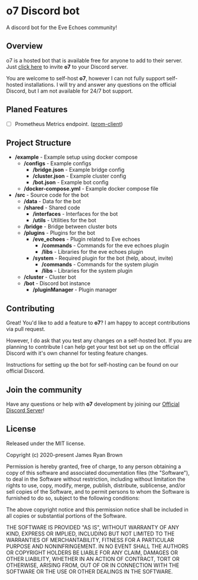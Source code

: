 # o7 Discord bot
A discord bot for the Eve Echoes community!

## Overview
o7 is a hosted bot that is available free for anyone to add to their server. Just [click here](https://discord.com/oauth2/authorize?client_id=753820564665270333&scope=bot&permissions=3072) to invite **o7** to your Discord server.

You are welcome to self-host **o7**, however I can not fully support self-hosted installations. I will try and answer any questions on the official Discord, but I am not available for 24/7 bot support.

## Planed Features
- [ ] Prometheus Metrics endpoint. ([prom-client](https://github.com/siimon/prom-client))

## Project Structure
- **/example** - Example setup using docker compose
  - **/configs** - Example configs
    - **/bridge.json** - Example bridge config
    - **/cluster.json** - Example cluster config
    - **/bot.json** - Example bot config
  - **/docker-compose.yml** - Example docker compose file
- **/src** - Source code for the bot
  - **/data** - Data for the bot
  - **/shared** - Shared code
    - **/interfaces** - Interfaces for the bot
    - **/utils** - Utilities for the bot
  - **/bridge** - Bridge between cluster bots
  - **/plugins** - Plugins for the bot
    - **/eve_echoes** - Plugin related to Eve echoes
      - **/commands** - Commands for the eve echoes plugin
      - **/libs** - Libraries for the eve echoes plugin
    - **/system** - Required plugin for the bot (help, about, invite)
      - **/commands** - Commands for the system plugin
      - **/libs** - Libraries for the system plugin
  - **/cluster** - Cluster bot
  - **/bot** - Discord bot instance
    - **/pluginManager** - Plugin manager

## Contributing
Great! You'd like to add a feature to **o7**? I am happy to accept contributions via pull request. 

However, I do ask that you test any changes on a self-hosted bot. If you are planning to contribute I can help get your test bot set up on the official Discord with it's own channel for testing feature changes.

Instructions for setting up the bot for self-hosting can be found on our official Discord.

## Join the community
Have any questions or help with **o7** development by joining our [Official Discord Server](https://discord.gg/PfruVg4)!

## License
Released under the MIT license.

Copyright (c) 2020-present James Ryan Brown

Permission is hereby granted, free of charge, to any person obtaining a copy
of this software and associated documentation files (the "Software"), to deal
in the Software without restriction, including without limitation the rights
to use, copy, modify, merge, publish, distribute, sublicense, and/or sell
copies of the Software, and to permit persons to whom the Software is
furnished to do so, subject to the following conditions:

The above copyright notice and this permission notice shall be included in all
copies or substantial portions of the Software.

THE SOFTWARE IS PROVIDED "AS IS", WITHOUT WARRANTY OF ANY KIND, EXPRESS OR
IMPLIED, INCLUDING BUT NOT LIMITED TO THE WARRANTIES OF MERCHANTABILITY,
FITNESS FOR A PARTICULAR PURPOSE AND NONINFRINGEMENT. IN NO EVENT SHALL THE
AUTHORS OR COPYRIGHT HOLDERS BE LIABLE FOR ANY CLAIM, DAMAGES OR OTHER
LIABILITY, WHETHER IN AN ACTION OF CONTRACT, TORT OR OTHERWISE, ARISING FROM,
OUT OF OR IN CONNECTION WITH THE SOFTWARE OR THE USE OR OTHER DEALINGS IN THE
SOFTWARE.